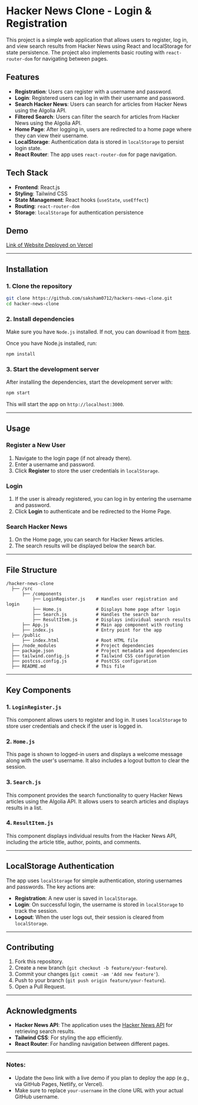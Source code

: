 
# Hacker News Clone - Login & Registration

This project is a simple web application that allows users to register, log in, and view search results from Hacker News using React and localStorage for state persistence. The project also implements basic routing with `react-router-dom` for navigating between pages.

## Features

- **Registration**: Users can register with a username and password.
- **Login**: Registered users can log in with their username and password.
- **Search Hacker News**: Users can search for articles from Hacker News using the Algolia API.
- **Filtered Search**: Users can filter the search for articles from Hacker News using the Algolia API.
- **Home Page**: After logging in, users are redirected to a home page where they can view their username.
- **LocalStorage**: Authentication data is stored in `localStorage` to persist login state.
- **React Router**: The app uses `react-router-dom` for page navigation.

## Tech Stack

- **Frontend**: React.js
- **Styling**: Tailwind CSS
- **State Management**: React hooks (`useState`, `useEffect`)
- **Routing**: `react-router-dom`
- **Storage**: `localStorage` for authentication persistence

## Demo

[Link of Website Deployed on Vercel](https://hackers-news-clone.vercel.app/)

---

## Installation

### 1. Clone the repository

```bash
git clone https://github.com/saksham0712/hackers-news-clone.git
cd hacker-news-clone
```

### 2. Install dependencies

Make sure you have `Node.js` installed. If not, you can download it from [here](https://nodejs.org/).

Once you have Node.js installed, run:

```bash
npm install
```

### 3. Start the development server

After installing the dependencies, start the development server with:

```bash
npm start
```

This will start the app on `http://localhost:3000`.

---

## Usage

### Register a New User

1. Navigate to the login page (if not already there).
2. Enter a username and password.
3. Click **Register** to store the user credentials in `localStorage`.

### Login

1. If the user is already registered, you can log in by entering the username and password.
2. Click **Login** to authenticate and be redirected to the Home Page.

### Search Hacker News

1. On the Home page, you can search for Hacker News articles.
2. The search results will be displayed below the search bar.

---

## File Structure

```
/hacker-news-clone
  ├── /src
      ├── /components
          ├── LoginRegister.js    # Handles user registration and login
          ├── Home.js             # Displays home page after login
          ├── Search.js           # Handles the search bar
          ├── ResultItem.js       # Displays individual search results
      ├── App.js                  # Main app component with routing
      ├── index.js                # Entry point for the app
  ├── /public
      ├── index.html              # Root HTML file
  ├── /node_modules               # Project dependencies
  ├── package.json                # Project metadata and dependencies
  ├── tailwind.config.js          # Tailwind CSS configuration
  ├── postcss.config.js           # PostCSS configuration
  ├── README.md                   # This file
```

---

## Key Components

### 1. `LoginRegister.js`

This component allows users to register and log in. It uses `localStorage` to store user credentials and check if the user is logged in.

### 2. `Home.js`

This page is shown to logged-in users and displays a welcome message along with the user's username. It also includes a logout button to clear the session.

### 3. `Search.js`

This component provides the search functionality to query Hacker News articles using the Algolia API. It allows users to search articles and displays results in a list.

### 4. `ResultItem.js`

This component displays individual results from the Hacker News API, including the article title, author, points, and comments.

---

## LocalStorage Authentication

The app uses `localStorage` for simple authentication, storing usernames and passwords. The key actions are:

- **Registration**: A new user is saved in `localStorage`.
- **Login**: On successful login, the username is stored in `localStorage` to track the session.
- **Logout**: When the user logs out, their session is cleared from `localStorage`.

---

## Contributing

1. Fork this repository.
2. Create a new branch (`git checkout -b feature/your-feature`).
3. Commit your changes (`git commit -am 'Add new feature'`).
4. Push to your branch (`git push origin feature/your-feature`).
5. Open a Pull Request.


---

## Acknowledgments

- **Hacker News API**: The application uses the [Hacker News API](https://hn.algolia.com/api/v1/search) for retrieving search results.
- **Tailwind CSS**: For styling the app efficiently.
- **React Router**: For handling navigation between different pages.

---

### Notes:

- Update the `Demo` link with a live demo if you plan to deploy the app (e.g., via GitHub Pages, Netlify, or Vercel).
- Make sure to replace `your-username` in the clone URL with your actual GitHub username.

